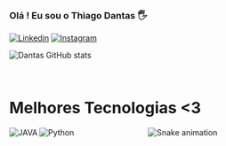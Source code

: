 
### Olá ! Eu sou o Thiago Dantas 🖐️

[![Linkedin](https://img.shields.io/badge/LinkedIn-0077B5?style=for-the-badge&logo=linkedin&logoColor=white)](https://www.linkedin.com/in/thiago-dantas-69031725b/)
[![Instagram](https://img.shields.io/badge/Instagram-E4405F?style=for-the-badge&logo=instagram&logoColor=white)](https://www.instagram.com/_thiagodantaz/)


![Dantas GitHub stats](https://github-readme-stats.vercel.app/api?username=devDantaz&show_icons=true&theme=highcontrast)


<div  align="center"> 
  <div style="display: inline_block"><br>
    <h1 align="left">Melhores Tecnologias <3</h1>
  <img align ="left" alt ="JAVA" src="https://img.shields.io/badge/Java-ED8B00?style=for-the-badge&logo=openjdk&logoColor=white" />
  <img align ="left" alt ="Python" src="https://img.shields.io/badge/Python-14354C?style=for-the-badge&logo=python&logoColor=white" />


 </div> 


![Snake animation](https://github.com/LuigiGF/LuigiGF/blob/output/github-contribution-grid-snake.svg)
